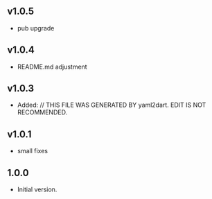 ## v1.0.5
- pub upgrade
## v1.0.4
- README.md adjustment
## v1.0.3
- Added: // THIS FILE WAS GENERATED BY yaml2dart. EDIT IS NOT RECOMMENDED.
## v1.0.1
- small fixes
## 1.0.0

- Initial version.
